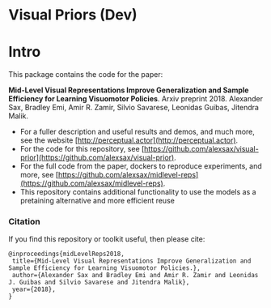 # Visual Priors (Dev)


# Intro
This package contains the code for the paper:

**Mid-Level Visual Representations Improve Generalization and Sample Efficiency for Learning Visuomotor Policies**. Arxiv preprint 2018. Alexander Sax, Bradley Emi, Amir R. Zamir, Silvio Savarese, Leonidas Guibas, Jitendra Malik.

- For a fuller description and useful results and demos, and much more, see the website [http://perceptual.actor](http://perceptual.actor).
- For the code for this repository, see [https://github.com/alexsax/visual-prior](https://github.com/alexsax/visual-prior).
- For the full code from the paper, dockers to reproduce experiments, and more, see [https://github.com/alexsax/midlevel-reps](https://github.com/alexsax/midlevel-reps).
- This repository contains additional functionality to use the models as a pretaining alternative and more efficient reuse

### Citation
If you find this repository or toolkit useful, then please cite:
```
@inproceedings{midLevelReps2018,
 title={Mid-Level Visual Representations Improve Generalization and Sample Efficiency for Learning Visuomotor Policies.},
 author={Alexander Sax and Bradley Emi and Amir R. Zamir and Leonidas J. Guibas and Silvio Savarese and Jitendra Malik},
 year={2018},
}
```


